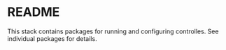 # README #

This stack contains packages for running and configuring controlles. See
individual packages for details.
